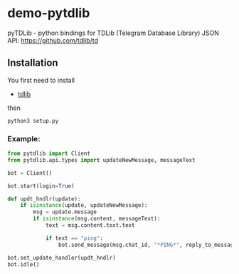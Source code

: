 # demo-pytdlib
<p4>pyTDLib - python bindings for TDLib (Telegram Database Library) JSON API: https://github.com/tdlib/td

## Installation
You first need to install

+ [tdlib](https://github.com/tdlib/td)

then
```
python3 setup.py
```

### Example:
```py
from pytdlib import Client
from pytdlib.api.types import updateNewMessage, messageText

bot = Client()

bot.start(login=True)

def updt_hndlr(update):
    if isinstance(update, updateNewMessage):
        msg = update.message
        if isinstance(msg.content, messageText):
            text = msg.content.text.text

            if text == "ping":
                bot.send_message(msg.chat_id, "*PING*", reply_to_message_id=msg.id, parse_mode="md", action=True)

bot.set_update_handler(updt_hndlr)
bot.idle()
```
